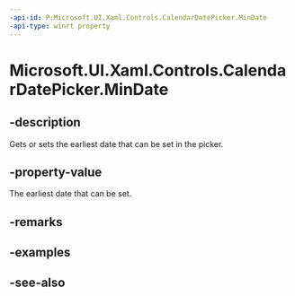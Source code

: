 ```yaml
---
-api-id: P:Microsoft.UI.Xaml.Controls.CalendarDatePicker.MinDate
-api-type: winrt property
---
```


<!-- Property syntax
public Windows.Foundation.DateTime MinDate { get;  set; }
-->

# Microsoft.UI.Xaml.Controls.CalendarDatePicker.MinDate

## -description
Gets or sets the earliest date that can be set in the picker.

## -property-value
The earliest date that can be set.

## -remarks

## -examples

## -see-also
